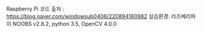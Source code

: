 Raspberry Pi 코드 출처 : https://blog.naver.com/windowsub0406/220894160982
실습환경: 라즈베리파이 NOOBS v2.8.2, python 3.5, OpenCV 4.0.0